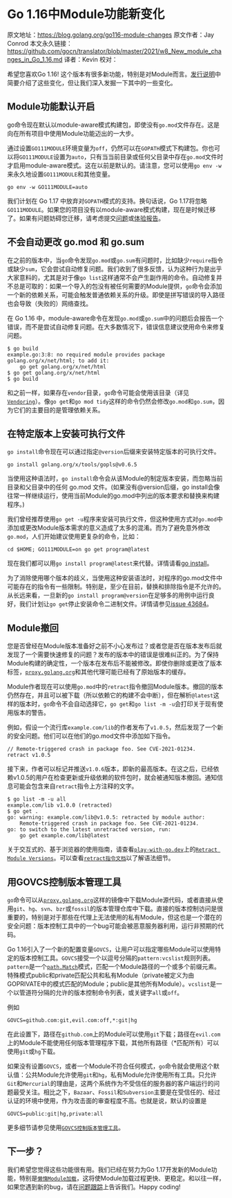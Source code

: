 # Go 1.16中Module功能新变化

原文地址：https://blog.golang.org/go116-module-changes
原文作者：Jay Conrod
本文永久链接：https://github.com/gocn/translator/blob/master/2021/w8_New_module_changes_in_Go_1.16.md
译者：Kevin
校对：

希望您喜欢Go 1.16! 这个版本有很多新功能，特别是对Module而言。[发行说明](https://golang.org/doc/go1.16)中简要介绍了这些变化，但让我们深入发掘一下其中的一些变化。

## Module功能默认开启

go命令现在默认以module-aware模式构建包，即使没有`go.mod`文件存在。这是向在所有项目中使用Module功能迈出的一大步。

通过设置`GO111MODULE`环境变量为`off`，仍然可以在`GOPATH`模式下构建包。你也可以将`GO111MODULE`设置为`auto`，只有当当前目录或任何父目录中存在`go.mod`文件时才启用module-aware模式。这在以前是默认的。请注意，您可以使用`go env -w`来永久地设置`GO111MODULE`和其他变量。

```
go env -w GO111MODULE=auto
```

我们计划在 Go 1.17 中放弃对`GOPATH`模式的支持。换句话说，Go 1.17将忽略`GO111MODULE`。如果您的项目没有以module-aware模式构建，现在是时候迁移了。如果有问题妨碍您迁移，请考虑提交[问题](https://github.com/golang/go/issues/new)或[体验报告](https://github.com/golang/go/wiki/ExperienceReports)。

## 不会自动更改 go.mod 和 go.sum

在之前的版本中，当`go`命令发现`go.mod`或`go.sum`有问题时，比如缺少`require`指令或缺少`sum`，它会尝试自动修复问题。我们收到了很多反馈，认为这种行为是出乎大家意料的，尤其是对于像`go list`这样通常不会产生副作用的命令。自动修复并不总是可取的：如果一个导入的包没有被任何需要的Module提供，`go`命令会添加一个新的依赖关系，可能会触发普通依赖关系的升级。即使是拼写错误的导入路径也会导致（失败的）网络查找。

在 Go 1.16 中，module-aware命令在发现`go.mod`或`go.sum`中的问题后会报告一个错误，而不是尝试自动修复问题。在大多数情况下，错误信息建议使用命令来修复问题。

```
$ go build
example.go:3:8: no required module provides package golang.org/x/net/html; to add it:
    go get golang.org/x/net/html
$ go get golang.org/x/net/html
$ go build
```

和之前一样，如果存在`vendor`目录，`go`命令可能会使用该目录（详见[`Vendoring`](https://golang.org/ref/mod#vendoring)）。像`go get`和`go mod tidy`这样的命令仍然会修改`go.mod`和`go.sum`，因为它们的主要目的是管理依赖关系。

## 在特定版本上安装可执行文件

`go install`命令现在可以通过指定`@version`后缀来安装特定版本的可执行文件。

```
go install golang.org/x/tools/gopls@v0.6.5
```

当使用这种语法时，`go install`命令会从该Module的制定版本安装，而忽略当前目录和父目录中的任何 go.mod 文件。(如果没有@version后缀，go install会像往常一样继续运行，使用当前Module的go.mod中列出的版本要求和替换来构建程序。)

我们曾经推荐使用`go get -u`程序来安装可执行文件，但这种使用方式对`go.mod`中添加或更改Module版本需求的意义造成了太多的混淆。而为了避免意外修改`go.mod`，人们开始建议使用更复杂的命令，比如：

```
cd $HOME; GO111MODULE=on go get program@latest
```

现在我们都可以用`go install program@latest`来代替。详情请看[go install](https://golang.org/ref/mod#go-install)。

为了消除使用哪个版本的歧义，当使用这种安装语法时，对程序的go.mod文件中可能存在的指令有一些限制。特别是，至少在目前，替换和排除指令是不允许的。从长远来看，一旦新的`go install program@version`在足够多的用例中运行良好，我们计划让`go get`停止安装命令二进制文件。详情请参见[issue 43684](https://golang.org/issue/43684)。

## Module撤回

您是否曾经在Module版本准备好之前不小心发布过？或者您是否在版本发布后就发现了一个需要快速修复的问题？发布的版本中的错误是很难纠正的。为了保持Module构建的确定性，一个版本在发布后不能被修改。即使你删除或更改了版本标签，[`proxy.golang.org`](https://proxy.golang.org/)和其他代理可能已经有了原始版本的缓存。

Module作者现在可以使用`go.mod`中的`retract`指令撤回Module版本。撤回的版本仍然存在，并且可以被下载（所以依赖它的构建不会中断），但在解析`@latest`这样的版本时，`go`命令不会自动选择它，`go get`和`go list -m -u`会打印关于现有使用版本的警告。

例如，假设一个流行库`example.com/lib`的作者发布了`v1.0.5`，然后发现了一个新的安全问题。他们可以在他们的go.mod文件中添加如下指令。

```
// Remote-triggered crash in package foo. See CVE-2021-01234.
retract v1.0.5
```

接下来，作者可以标记并推送`v1.0.6`版本，即新的最高版本。在这之后，已经依赖v1.0.5的用户在检查更新或升级依赖的软件包时，就会被通知版本撤回。通知信息可能会包含来自`retract`指令上方注释的文字。

```
$ go list -m -u all
example.com/lib v1.0.0 (retracted)
$ go get .
go: warning: example.com/lib@v1.0.5: retracted by module author:
    Remote-triggered crash in package foo. See CVE-2021-01234.
go: to switch to the latest unretracted version, run:
    go get example.com/lib@latest
```

关于交互式的、基于浏览器的使用指南，请查看[`play-with-go.dev`](https://play-with-go.dev/)上的[`Retract Module Versions`](https://play-with-go.dev/retract-module-versions_go116_en/)。可以查看[`retract指令文档`](https://golang.org/ref/mod#go-mod-file-retract)以了解语法细节。

## 用GOVCS控制版本管理工具

`go`命令可以从[`proxy.golang.org`](https://proxy.golang.org/)这样的镜像中下载Module源代码，或者直接从使用`git`、`hg`、`svn`、`bzr`或`fossil`的版本管理仓库中下载。直接的版本控制访问是很重要的，特别是对于那些在代理上无法使用的私有Module，但这也是一个潜在的安全问题：版本控制工具中的一个bug可能会被恶意服务器利用，运行非预期的代码。

Go 1.16引入了一个新的配置变量`GOVCS`，让用户可以指定哪些Module可以使用特定的版本控制工具。`GOVCS`接受一个以逗号分隔的`pattern:vcslist`规则列表。`pattern`是一个[`path.Match`](https://golang.org/pkg/path#Match)模式，匹配一个Module路径的一个或多个前缀元素。特殊模式public和private匹配公共和私有Module（private被定义为由GOPRIVATE中的模式匹配的Module；public是其他所有Module）。`vcslist`是一个以管道符分隔的允许的版本控制命令列表，或关键字`all`或`off`。

例如

```
GOVCS=github.com:git,evil.com:off,*:git|hg
```

在此设置下，路径在`github.com`上的Module可以使用`git`下载；路径在`evil.com`上的Module不能使用任何版本管理程序下载，其他所有路径（*匹配所有）可以使用`git`或`hg`下载。

如果没有设置`GOVCS`，或者一个Module不符合任何模式，`go`命令就会使用这个默认值：公共Module允许使用`git`和`hg`，私有Module允许使用所有工具。只允许`Git`和`Mercurial`的理由是，这两个系统作为不受信任的服务器的客户端运行的问题最受关注。相比之下，`Bazaar`、`Fossil`和`Subversion`主要是在受信任的、经过认证的环境中使用，作为攻击面的审查程度不高。也就是说，默认的设置是

```
GOVCS=public:git|hg,private:all
```

更多细节请参见使用[`GOVCS控制版本管理工具`](https://golang.org/ref/mod#vcs-govcs)。

## 下一步？

我们希望您觉得这些功能很有用。我们已经在努力为Go 1.17开发新的Module功能，特别是[`懒惰Module加载`](https://github.com/golang/go/issues/36460)，这将使Module加载过程更快、更稳定。和以往一样，如果您遇到新的bug，请在[问题跟踪](https://github.com/golang/go/issues)上告诉我们。Happy coding!
